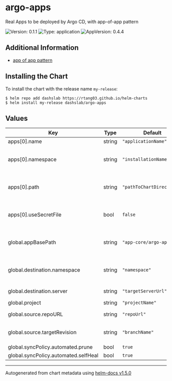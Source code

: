 # argo-apps

Real Apps to be deployed by Argo CD, with app-of-app pattern

![Version: 0.1.1](https://img.shields.io/badge/Version-0.1.1-informational?style=flat-square) ![Type: application](https://img.shields.io/badge/Type-application-informational?style=flat-square) ![AppVersion: 0.4.4](https://img.shields.io/badge/AppVersion-0.4.4-informational?style=flat-square)

## Additional Information

- [app of app pattern](https://argo-cd.readthedocs.io/en/stable/operator-manual/cluster-bootstrapping/)

## Installing the Chart

To install the chart with the release name `my-release`:

```console
$ helm repo add dashslab https://rtang03.github.io/helm-charts
$ helm install my-release dashslab/argo-apps
```

## Values

| Key | Type | Default | Description |
|-----|------|---------|-------------|
| apps[0].name | string | `"applicationName"` |  |
| apps[0].namespace | string | `"installationNamespace"` | installion namespace for child app |
| apps[0].path | string | `"pathToChartDirectory"` | relative path to chart directory |
| apps[0].useSecretFile | bool | `false` | (bool) has secret.yaml in Chart directory |
| global.appBasePath | string | `"app-core/argo-apps"` | base path to the application charts |
| global.destination.namespace | string | `"namespace"` | namespace of this App-of-Apps |
| global.destination.server | string | `"targetServerUrl"` | installation target |
| global.project | string | `"projectName"` |  |
| global.source.repoURL | string | `"repoUrl"` | url of git source |
| global.source.targetRevision | string | `"branchName"` | branch name of git source |
| global.syncPolicy.automated.prune | bool | `true` |  |
| global.syncPolicy.automated.selfHeal | bool | `true` |  |

----------------------------------------------
Autogenerated from chart metadata using [helm-docs v1.5.0](https://github.com/norwoodj/helm-docs/releases/v1.5.0)
